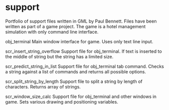 # support
Portfolio of support files written in GML by Paul Bennett.
Files have been written as part of a game project. 
The game is a hotel management simulation with only command line interface.


obj_terminal
Main window interface for game. Uses only text line input.

scr_insert_string_overflow
Support file for obj_terminal. If text is inserted to the middle of string but the string has a limited size.

scr_predict_string_in_list
Support file for obj_terminal tab command. Checks a string against a list of commands and returns all possible options.

scr_split_string_by_length
Support file to split a string by length of characters. Returns array of strings.

scr_window_size_calc
Support file for obj_terminal and other windows in game. Sets various drawing and positioning variables.
